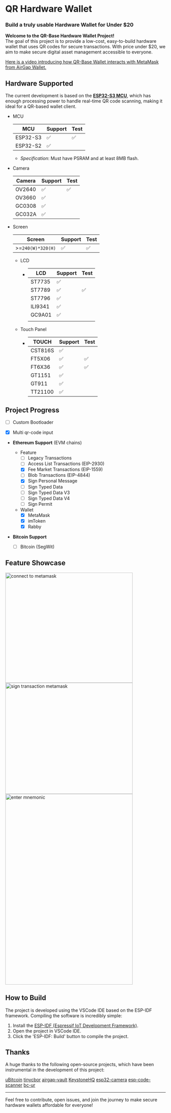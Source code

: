 
# QR Hardware Wallet

### Build a truly usable Hardware Wallet for Under $20

**Welcome to the QR-Base Hardware Wallet Project!**  
The goal of this project is to provide a low-cost, easy-to-build hardware wallet that uses QR codes for secure transactions. With price under $20, we aim to make secure digital asset management accessible to everyone.

[Here is a video introducing how QR-Base Wallet interacts with MetaMask from AirGap Wallet.](https://www.youtube.com/watch?v=HIKJh0h7QiU&t=55s)

## Hardware Supported

The current development is based on the [**ESP32-S3 MCU**](https://www.espressif.com/en/products/socs/esp32-s3), which has enough processing power to handle real-time QR code scanning, making it ideal for a QR-based wallet client.

- MCU

  | MCU      | Support | Test |
  | -------- | ------- | ---- |
  | ESP32-S3 | ✅       | ✅    |
  | ESP32-S2 | ✅       |      |

  - *Specification*: Must have PSRAM and at least 8MB flash.

- Camera

  | Camera | Support | Test |
  | ------ | ------- | ---- |
  | OV2640 | ✅       | ✅    |
  | OV3660 | ✅       |      |
  | GC0308 | ✅        |      |
  | GC032A | ✅        |      |

- Screen

  | Screen            | Support | Test |
  | ----------------- | ------- | ---- |
  | >=`240(W)*320(H)` | ✅       | ✅    |

  - LCD
  
    - | LCD     | Support | Test |
      | ------- | ------- | ---- |
      | ST7735  | ✅       |      |
      | ST7789  | ✅       | ✅    |
      | ST7796  | ✅       |      |
      | ILI9341 | ✅       |      |
      | GC9A01  | ✅       |      |
      |         |         |      |
  
  - Touch Panel
  
    - | TOUCH   | Support | Test |
      | ------- | ------- | ---- |
      | CST816S | ✅       |      |
      | FT5X06  | ✅       | ✅    |
      | FT6X36  | ✅       | ✅    |
      | GT1151  | ✅       |      |
      | GT911   | ✅       |      |
      | TT21100 | ✅       |      |
  
## Project Progress

- [ ] Custom Bootloader

- [x] Multi qr-code input

- **Ethereum Support** (EVM chains)
  - Feature
    - [ ] Legacy Transactions
    - [ ] Access List Transactions (EIP-2930)
    - [x] Fee Market Transactions (EIP-1559)
    - [ ] Blob Transactions (EIP-4844)
    - [x] Sign Personal Message
    - [ ] Sign Typed Data
    - [ ] Sign Typed Data V3
    - [ ] Sign Typed Data V4
    - [ ] Sign Permit
  - Wallet
    - [x] MetaMask
    - [x] imToken
    - [x] Rabby

- **Bitcoin Support**
  
  - [ ] Bitcoin (SegWit)

## Feature Showcase

<div style="display: flex; flex-wrap: wrap; width: 100%">
<img src="docs/images/connect-to-metamask.gif" alt="connect to metamask" style="width: 400px;height: 346px;">
<img src="docs/images/sign-transaction-metamask.gif" alt="sign transaction metamask" style="width: 400px;height: 349px;">
<img src="docs/images/enter-mnemonic.gif" alt="enter mnemonic" style="width: 400px;height: 599px;">
</div>

## How to Build

The project is developed using the VSCode IDE based on the ESP-IDF framework. Compiling the software is incredibly simple:

1. Install the [ESP-IDF (Espressif IoT Development Framework)](https://docs.espressif.com/projects/esp-idf/en/stable/esp32/get-started/index.html#ide).
2. Open the project in VSCode IDE.
3. Click the 'ESP-IDF: Build' button to compile the project.

## Thanks

A huge thanks to the following open-source projects, which have been instrumental in the development of this project:

[uBitcoin](https://github.com/micro-bitcoin/uBitcoin.git) [tinycbor](https://github.com/intel/tinycbor) [airgap-vault](https://github.com/airgap-it/airgap-vault) [KeystoneHQ](https://github.com/KeystoneHQ) [esp32-camera](https://github.com/espressif/esp32-camera) [esp-code-scanner](https://github.com/espressif/) [bc-ur](https://github.com/Blockstream/esp32_bc-ur)

---

Feel free to contribute, open issues, and join the journey to make secure hardware wallets affordable for everyone!
